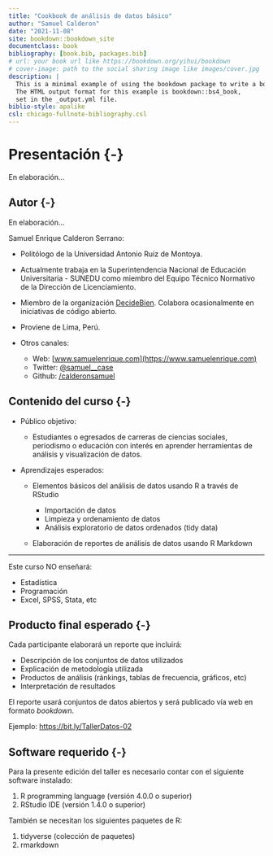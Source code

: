 ```yaml
--- 
title: "Cookbook de análisis de datos básico"
author: "Samuel Calderon"
date: "2021-11-08"
site: bookdown::bookdown_site
documentclass: book
bibliography: [book.bib, packages.bib]
# url: your book url like https://bookdown.org/yihui/bookdown
# cover-image: path to the social sharing image like images/cover.jpg
description: |
  This is a minimal example of using the bookdown package to write a book.
  The HTML output format for this example is bookdown::bs4_book,
  set in the _output.yml file.
biblio-style: apalike
csl: chicago-fullnote-bibliography.csl
---
```


# Presentación {-}

En elaboración...

## Autor {-}

En elaboración...

Samuel Enrique Calderon Serrano:

-   Politólogo de la Universidad Antonio Ruiz de Montoya.

-   Actualmente trabaja en la Superintendencia Nacional de Educación Universitaria - SUNEDU como miembro del Equipo Técnico Normativo de la Dirección de Licenciamiento.

-   Miembro de la organización [DecideBien](https://github.com/DecideBienpe). Colabora ocasionalmente en iniciativas de código abierto.

-   Proviene de Lima, Perú.

-   Otros canales:

    -   Web: [www.samuelenrique.com](https://www.samuelenrique.com)
    -   Twitter: [\@samuel\_\_case](https://twitter.com/samuel__case)
    -   Github: [/calderonsamuel](https://github.com/calderonsamuel)
    
## Contenido del curso {-}

-   Público objetivo:

    -   Estudiantes o egresados de carreras de ciencias sociales, periodismo o educación con interés en aprender herramientas de análisis y visualización de datos.

-   Aprendizajes esperados:

    -   Elementos básicos del análisis de datos usando R a través de RStudio

        -   Importación de datos
        -   Limpieza y ordenamiento de datos
        -   Análisis exploratorio de datos ordenados (tidy data)

    -   Elaboración de reportes de análisis de datos usando R Markdown

------------------------------------------------------------------------

Este curso NO enseñará:

-   Estadística
-   Programación
-   Excel, SPSS, Stata, etc

## Producto final esperado {-}

Cada participante elaborará un reporte que incluirá:

-   Descripción de los conjuntos de datos utilizados
-   Explicación de metodología utilizada
-   Productos de análisis (ránkings, tablas de frecuencia, gráficos, etc)
-   Interpretación de resultados

El reporte usará conjuntos de datos abiertos y será publicado vía web en formato *bookdown*.

Ejemplo: <https://bit.ly/TallerDatos-02>

## Software requerido {-}

Para la presente edición del taller es necesario contar con el siguiente software instalado:

1.  R programming language (versión 4.0.0 o superior)
2.  RStudio IDE (versión 1.4.0 o superior)

También se necesitan los siguientes paquetes de R:

1.  tidyverse (colección de paquetes)
2.  rmarkdown
